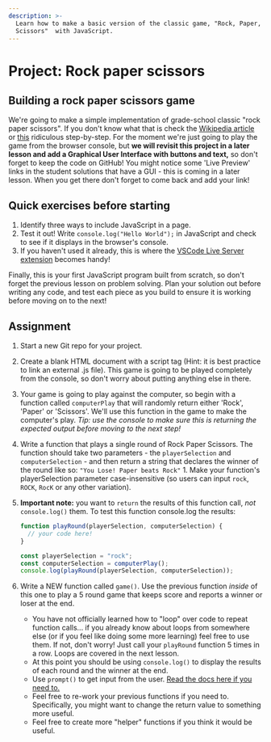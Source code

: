 ```yaml
---
description: >-
  Learn how to make a basic version of the classic game, "Rock, Paper,
  Scissors"  with JavaScript.
---
```


# Project: Rock paper scissors

## Building a rock paper scissors game

We're going to make a simple implementation of grade-school classic "rock paper scissors". If you don't know what that is check the [Wikipedia article](https://en.wikipedia.org/wiki/Rock%E2%80%93paper%E2%80%93scissors) or [this](https://www.wikihow.com/Play-Rock,-Paper,-Scissors) ridiculous step-by-step. For the moment we're just going to play the game from the browser console, but **we will revisit this project in a later lesson and add a Graphical User Interface with buttons and text,** so don't forget to keep the code on GitHub! You might notice some 'Live Preview' links in the student solutions that have a GUI - this is coming in a later lesson. When you get there don't forget to come back and add your link!

## Quick exercises before starting

1. Identify three ways to include JavaScript in a page.
2. Test it out! Write `console.log("Hello World");` in JavaScript and check to see if it displays in the browser's console.
3. If you haven't used it already, this is where the [VSCode Live Server extension](https://marketplace.visualstudio.com/items?itemName=ritwickdey.LiveServer) becomes handy!

Finally, this is your first JavaScript program built from scratch, so don't forget the previous lesson on problem solving. Plan your solution out before writing any code, and test each piece as you build to ensure it is working before moving on to the next!

## Assignment

1. Start a new Git repo for your project.
2. Create a blank HTML document with a script tag \(Hint: it is best practice to link an external .js file\). This game is going to be played completely from the console, so don't worry about putting anything else in there.
3. Your game is going to play against the computer, so begin with a function called `computerPlay` that will randomly return either 'Rock', 'Paper' or 'Scissors'. We'll use this function in the game to make the computer's play. _Tip: use the console to make sure this is returning the expected output before moving to the next step!_
4. Write a function that plays a single round of Rock Paper Scissors. The function should take two parameters - the `playerSelection` and `computerSelection` - and then return a string that declares the winner of the round like so: `"You Lose! Paper beats Rock"` 1. Make your function's playerSelection parameter case-insensitive \(so users can input `rock`, `ROCK`, `RocK` or any other variation\).
5. **Important note:** you want to `return` the results of this function call, _not_ `console.log()` them. To test this function console.log the results:

   ```javascript
   function playRound(playerSelection, computerSelection) {
     // your code here!
   }

   const playerSelection = "rock";
   const computerSelection = computerPlay();
   console.log(playRound(playerSelection, computerSelection));
   ```

6. Write a NEW function called `game()`. Use the previous function _inside_ of this one to play a 5 round game that keeps score and reports a winner or loser at the end.
   * You have not officially learned how to "loop" over code to repeat function calls... if you already know about loops from somewhere else \(or if you feel like doing some more learning\) feel free to use them. If not, don't worry! Just call your `playRound` function 5 times in a row. Loops are covered in the next lesson.
   * At this point you should be using `console.log()` to display the results of each round and the winner at the end.
   * Use `prompt()` to get input from the user. [Read the docs here if you need to.](https://developer.mozilla.org/en-US/docs/Web/API/Window/prompt)
   * Feel free to re-work your previous functions if you need to. Specifically, you might want to change the return value to something more useful.
   * Feel free to create more "helper" functions if you think it would be useful.

